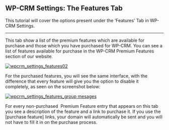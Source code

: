 ## WP-CRM Settings: The Features Tab

This tutorial will cover the options present under the ‘Features’ Tab in WP-CRM Settings.

* * *

This tab show a list of the premium features which are available for purchase and those which you have purchased for WP-CRM. You can see a list of features available for purchase in the WP-CRM Premium Features section of our website.

[![wpcrm_settings_features02](//storage.googleapis.com/media.usabilitydynamics.com/2012/03/wpcrm_settings_features02-1200x524.png)](//storage.googleapis.com/media.usabilitydynamics.com/2012/03/wpcrm_settings_features02-1200x524.png)

For the purchased features, you will see the same interface, with the difference that every feature will give you the option to disable it completely, as seen on the screenshot below:

[![wpcrm_settings_features_group mesages](//storage.googleapis.com/media.usabilitydynamics.com/2012/03/wpcrm_settings_features_group-mesages-1200x233.png)](//storage.googleapis.com/media.usabilitydynamics.com/2012/03/wpcrm_settings_features_group-mesages-1200x233.png)

For every non-purchased  Premium Feature entry that appears on this tab you see a description of the feature and a link to purchase it. If you use the [purchase feature] links, your domain will automatically be sent and you will not have to fill it in on the purchase process.